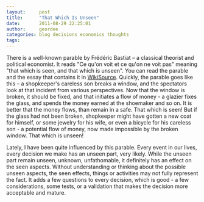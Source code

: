 ```yaml
---
layout:     post
title:      "That Which Is Unseen"
date:       2011-08-29 22:25:01
author:     geordee
categories: blog decisions economics thoughts
tags:       
---
```


There is a well-known parable by Frédéric Bastiat – a classical theorist and political economist. It reads "Ce qu'on voit et ce qu'on ne voit pas" meaning "that which is seen, and that which is unseen". You can read the parable and the essay that contains it in [WikiSource](https://en.wikisource.org/wiki/Essays_on_Political_Economy/That_Which_Is_Seen,_and_That_Which_Is_Not_Seen "That Which Is Seen, and That Which Is Not Seen"). Quickly, the parable goes like this – a shopkeeper's careless son breaks a window, and the spectators look at that incident from various perspectives. Now that the window is broken, it should be fixed, and that initiates a flow of money - a glazier fixes the glass, and spends the money earned at the shoemaker and so on. It is better that the money flows, than remain in a safe. That which is seen! But if the glass had not been broken, shopkeeper might have gotten a new coat for himself, or some jewelry for his wife, or even a bicycle for his careless son - a potential flow of money, now made impossible by the broken window. That which is unseen!

Lately, I have been quite influenced by this parable. Every event in our lives, every decision we make has an unseen part, very likely. While the unseen part remain unseen, unknown, unfathomable, it definitely has an effect on the seen aspects. Without understanding or thinking about the possible unseen aspects, the seen effects, things or activities may not fully represent the fact. It adds a few questions to every decision, which is good - a few considerations, some tests, or a validation that makes the decision more acceptable and mature.
